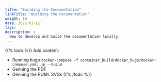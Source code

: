 ```yaml
---
title: "Building the Documentation"
linkTitle: "Building the Documentation"
weight: 10
date: 2022-01-12
tags: 
description: >
  How to develop and build the documentation locally.
---
```


{{% todo %}}
Add content:
* Running hugo `docker-compose -f container_build/docker_hugo/docker-compose.yaml up --build`
* Genning the PDF
* Genning the PUML SVGs
{{% /todo %}}



